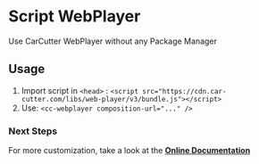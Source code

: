 # Script WebPlayer

Use CarCutter WebPlayer without any Package Manager

## Usage

1. Import script in `<head>` : `<script src="https://cdn.car-cutter.com/libs/web-player/v3/bundle.js"></script>`
2. Use: `<cc-webplayer composition-url="..." />`

### Next Steps

For more customization, take a look at the **[Online Documentation](https://carcutter.github.io/cars-webplayer-js/)**

